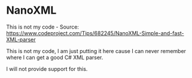 # NanoXML
This is not my code - Source: https://www.codeproject.com/Tips/682245/NanoXML-Simple-and-fast-XML-parser


This is not my code, I am just putting it here cause I can never remember where I can get a good C# XML parser.

I will not provide support for this.